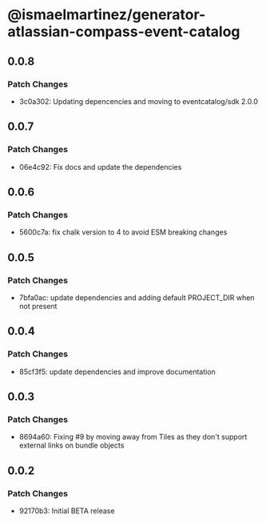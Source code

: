 # @ismaelmartinez/generator-atlassian-compass-event-catalog

## 0.0.8

### Patch Changes

- 3c0a302: Updating depencencies and moving to eventcatalog/sdk 2.0.0

## 0.0.7

### Patch Changes

- 06e4c92: Fix docs and update the dependencies

## 0.0.6

### Patch Changes

- 5600c7a: fix chalk version to 4 to avoid ESM breaking changes

## 0.0.5

### Patch Changes

- 7bfa0ac: update dependencies and adding default PROJECT_DIR when not present

## 0.0.4

### Patch Changes

- 85cf3f5: update dependencies and improve documentation

## 0.0.3

### Patch Changes

- 8694a60: Fixing #9 by moving away from Tiles as they don't support external links on bundle objects

## 0.0.2

### Patch Changes

- 92170b3: Initial BETA release
